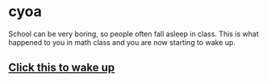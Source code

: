 # cyoa
School can be very boring, so people often fall asleep in class. This is what happened to you in math class and you are now starting to wake up.
## [Click this to wake up](/home.md)

